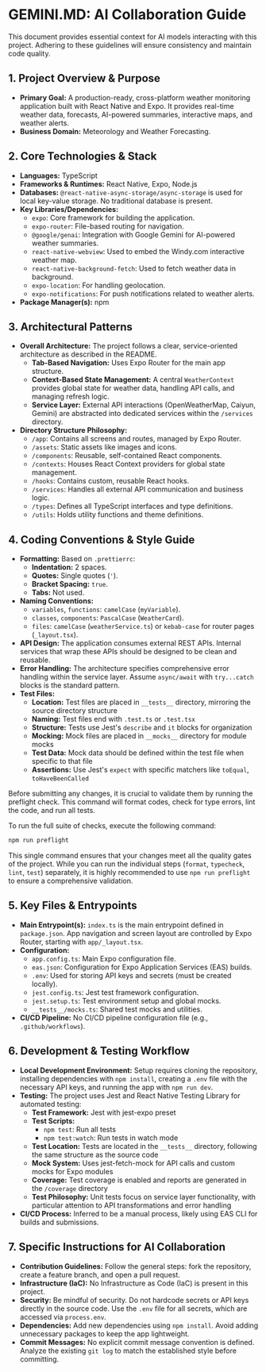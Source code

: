 # GEMINI.MD: AI Collaboration Guide

This document provides essential context for AI models interacting with this project. Adhering to these guidelines will ensure consistency and maintain code quality.

## 1. Project Overview & Purpose

- **Primary Goal:** A production-ready, cross-platform weather monitoring application built with React Native and Expo. It provides real-time weather data, forecasts, AI-powered summaries, interactive maps, and weather alerts.
- **Business Domain:** Meteorology and Weather Forecasting.

## 2. Core Technologies & Stack

- **Languages:** TypeScript
- **Frameworks & Runtimes:** React Native, Expo, Node.js
- **Databases:** `@react-native-async-storage/async-storage` is used for local key-value storage. No traditional database is present.
- **Key Libraries/Dependencies:**
  - `expo`: Core framework for building the application.
  - `expo-router`: File-based routing for navigation.
  - `@google/genai`: Integration with Google Gemini for AI-powered weather summaries.
  - `react-native-webview`: Used to embed the Windy.com interactive weather map.
  - `react-native-background-fetch`: Used to fetch weather data in background.
  - `expo-location`: For handling geolocation.
  - `expo-notifications`: For push notifications related to weather alerts.
- **Package Manager(s):** npm

## 3. Architectural Patterns

- **Overall Architecture:** The project follows a clear, service-oriented architecture as described in the README.
  - **Tab-Based Navigation:** Uses Expo Router for the main app structure.
  - **Context-Based State Management:** A central `WeatherContext` provides global state for weather data, handling API calls, and managing refresh logic.
  - **Service Layer:** External API interactions (OpenWeatherMap, Caiyun, Gemini) are abstracted into dedicated services within the `/services` directory.
- **Directory Structure Philosophy:**
  - `/app`: Contains all screens and routes, managed by Expo Router.
  - `/assets`: Static assets like images and icons.
  - `/components`: Reusable, self-contained React components.
  - `/contexts`: Houses React Context providers for global state management.
  - `/hooks`: Contains custom, reusable React hooks.
  - `/services`: Handles all external API communication and business logic.
  - `/types`: Defines all TypeScript interfaces and type definitions.
  - `/utils`: Holds utility functions and theme definitions.

## 4. Coding Conventions & Style Guide

- **Formatting:** Based on `.prettierrc`:
  - **Indentation:** 2 spaces.
  - **Quotes:** Single quotes (`'`).
  - **Bracket Spacing:** `true`.
  - **Tabs:** Not used.
- **Naming Conventions:**
  - `variables`, `functions`: `camelCase` (`myVariable`).
  - `classes`, `components`: `PascalCase` (`WeatherCard`).
  - `files`: `camelCase` (`weatherService.ts`) or `kebab-case` for router pages (`_layout.tsx`).
- **API Design:** The application consumes external REST APIs. Internal services that wrap these APIs should be designed to be clean and reusable.
- **Error Handling:** The architecture specifies comprehensive error handling within the service layer. Assume `async/await` with `try...catch` blocks is the standard pattern.
- **Test Files:**
  - **Location:** Test files are placed in `__tests__` directory, mirroring the source directory structure
  - **Naming:** Test files end with `.test.ts` or `.test.tsx`
  - **Structure:** Tests use Jest's `describe` and `it` blocks for organization
  - **Mocking:** Mock files are placed in `__mocks__` directory for module mocks
  - **Test Data:** Mock data should be defined within the test file when specific to that file
  - **Assertions:** Use Jest's `expect` with specific matchers like `toEqual`, `toHaveBeenCalled`

Before submitting any changes, it is crucial to validate them by running the preflight check. This command will format codes, check for type errors, lint the code, and run all tests.

To run the full suite of checks, execute the following command:

```bash
npm run preflight
```

This single command ensures that your changes meet all the quality gates of the project. While you can run the individual steps (`format`, `typecheck`, `lint`, `test`) separately, it is highly recommended to use `npm run preflight` to ensure a comprehensive validation.

## 5. Key Files & Entrypoints

- **Main Entrypoint(s):** `index.ts` is the main entrypoint defined in `package.json`. App navigation and screen layout are controlled by Expo Router, starting with `app/_layout.tsx`.
- **Configuration:**
  - `app.config.ts`: Main Expo configuration file.
  - `eas.json`: Configuration for Expo Application Services (EAS) builds.
  - `.env`: Used for storing API keys and secrets (must be created locally).
  - `jest.config.ts`: Jest test framework configuration.
  - `jest.setup.ts`: Test environment setup and global mocks.
  - `__tests__/mocks.ts`: Shared test mocks and utilities.
- **CI/CD Pipeline:** No CI/CD pipeline configuration file (e.g., `.github/workflows`).

## 6. Development & Testing Workflow

- **Local Development Environment:** Setup requires cloning the repository, installing dependencies with `npm install`, creating a `.env` file with the necessary API keys, and running the app with `npm run dev`.
- **Testing:** The project uses Jest and React Native Testing Library for automated testing:
  - **Test Framework:** Jest with jest-expo preset
  - **Test Scripts:**
    - `npm test`: Run all tests
    - `npm test:watch`: Run tests in watch mode
  - **Test Location:** Tests are located in the `__tests__` directory, following the same structure as the source code
  - **Mock System:** Uses jest-fetch-mock for API calls and custom mocks for Expo modules
  - **Coverage:** Test coverage is enabled and reports are generated in the `/coverage` directory
  - **Test Philosophy:** Unit tests focus on service layer functionality, with particular attention to API transformations and error handling
- **CI/CD Process:** Inferred to be a manual process, likely using EAS CLI for builds and submissions.

## 7. Specific Instructions for AI Collaboration

- **Contribution Guidelines:** Follow the general steps: fork the repository, create a feature branch, and open a pull request.
- **Infrastructure (IaC):** No Infrastructure as Code (IaC) is present in this project.
- **Security:** Be mindful of security. Do not hardcode secrets or API keys directly in the source code. Use the `.env` file for all secrets, which are accessed via `process.env`.
- **Dependencies:** Add new dependencies using `npm install`. Avoid adding unnecessary packages to keep the app lightweight.
- **Commit Messages:** No explicit commit message convention is defined. Analyze the existing `git log` to match the established style before committing.
